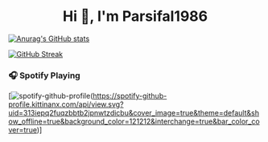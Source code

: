 <h1 align="center">Hi 👋, I'm Parsifal1986</h1>

[![Anurag's GitHub stats](https://github-readme-stats.vercel.app/api?username=parsifal1986)](https://github.com/anuraghazra/github-readme-stats)

[![GitHub Streak](https://github-readme-streak-stats.herokuapp.com/?user=parsifal1986)](https://git.io/streak-stats)

### 🎧 Spotify Playing

[![spotify-github-profile](https://spotify-github-profile.kittinanx.com/api/view.svg?uid=313iepq2fuqzbbtb2jpnwtzdicbu&redirect=true)(https://spotify-github-profile.kittinanx.com/api/view.svg?uid=313iepq2fuqzbbtb2jpnwtzdicbu&cover_image=true&theme=default&show_offline=true&background_color=121212&interchange=true&bar_color_cover=true)]

<!-- | :pencil2: | :video_game: | :book: |:clapper:  |
| --- | --- | --- | --- |
| [Blogs](https://parsifal1986.github.io/) |[Games](https://parsifal1986.github.io/games/)  | [Books](https://parsifal1986.github.io/books/) | [Movies](https://parsifal1986.github.io/movies/) | -->
